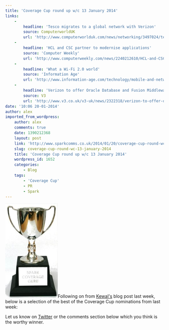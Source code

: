 ```yaml
---
title: 'Coverage Cup round up w/c 13 January 2014'
links:
    -
        headline: 'Tesco migrates to a global network with Verizon'
        source: ComputerworldUK
        url: 'http://www.computerworlduk.com/news/networking/3497024/tesco-migrates-global-network-with-verizon/'
    -
        headline: 'HCL and CSC partner to modernise applications'
        source: 'Computer Weekly'
        url: 'http://www.computerweekly.com/news/2240212610/HCL-and-CSC-partner-to-modernise-applications'
    -
        headline: 'What a Wi-Fi 2.0 world'
        source: 'Information Age'
        url: 'http://www.information-age.com/technology/mobile-and-networking/123457600/what-a-wi-fi-2-0-world'
    -
        headline: 'Verizon to offer Oracle Database and Fusion Middleware as enterprise cloud services'
        source: V3
        url: 'http://www.v3.co.uk/v3-uk/news/2322318/verizon-to-offer-oracle-database-and-fusion-middleware-as-enterprise-cloud-services'
date: '10:06 20-01-2014'
author: alex
imported_from_wordpress:
    author: alex
    comments: true
    date: 1390212368
    layout: post
    link: 'http://www.sparkcomms.co.uk/2014/01/20/coverage-cup-round-wc-13-january-2014/'
    slug: coverage-cup-round-wc-13-january-2014
    title: 'Coverage Cup round up w/c 13 January 2014'
    wordpress_id: 1652
    categories:
        - Blog
    tags:
        - 'Coverage Cup'
        - PR
        - Spark
---
```


![Coverage cup](Coverage-cup-167x300.jpg)Following on from [Kewal's](http://www.sparkcomms.co.uk/2014/01/13/press-coverage-competitive-business-tech-pr/) blog post last week, below is a selection of the best of the Coverage Cup nominations from last week:

Let us know on [Twitter](http://www.twitter.com/sparkcomms) or the comments section below which you think is the worthy winner.

